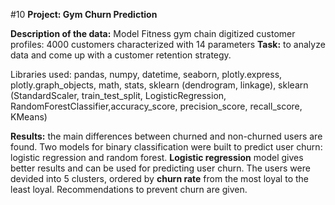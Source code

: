 #10 **Project: Gym Churn Prediction**

**Description of the data:**
Model Fitness  gym chain digitized customer profiles: 4000 customers characterized with 14 parameters
**Task:**
to analyze data and come up with a customer retention strategy.

Libraries used: pandas, numpy, datetime, seaborn, plotly.express, plotly.graph_objects, math, stats, sklearn (dendrogram, linkage), sklearn (StandardScaler, train_test_split, LogisticRegression, RandomForestClassifier,accuracy_score, precision_score, recall_score, KMeans)

**Results:**
the main differences between churned and non-churned users are found. Two models for binary classification were built to predict user churn: logistic regression and random forest. **Logistic regression** model gives better results and can be used for predicting user churn. The users were devided into 5 clusters, ordered by **churn rate** from the most loyal to the least loyal. Recommendations to prevent churn are given.
